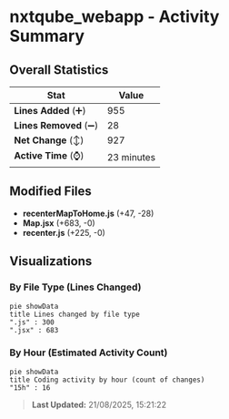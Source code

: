 # nxtqube_webapp - Activity Summary 

## Overall Statistics

| Stat                   | Value                                                             |
| ---------------------- | ----------------------------------------------------------------- |
| **Lines Added** (➕)   | 955                                          |
| **Lines Removed** (➖) | 28                                        |
| **Net Change** (↕)    | 927                |
| **Active Time** (⌚)   | 23 minutes |


## Modified Files
- **recenterMapToHome.js** (+47, -28)
- **Map.jsx** (+683, -0)
- **recenter.js** (+225, -0)

## Visualizations

### By File Type (Lines Changed)

```mermaid
pie showData
title Lines changed by file type
".js" : 300
".jsx" : 683
```

### By Hour (Estimated Activity Count)

```mermaid
pie showData
title Coding activity by hour (count of changes)
"15h" : 16
```


> **Last Updated:** 21/08/2025, 15:21:22